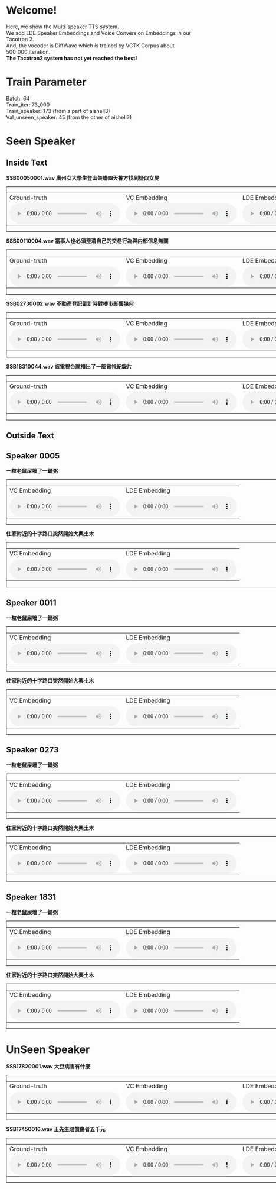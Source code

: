 # Welcome!

Here, we show the Multi-speaker TTS system.<br>
We add LDE Speaker Embeddings and Voice Conversion Embeddings in our Tacotron 2.<br>
And, the vocoder is DiffWave which is trained by VCTK Corpus about 500_000 iteration.
<br>
<b>The Tacotron2 system has not yet reached the best! </b>

# Train Parameter
Batch: 64
<br>
Train_iter: 73_000
<br>
Train_speaker: 173 (from a part of aishell3)
<br>
Val_unseen_speaker: 45 (from the other of aishell3)
<br>

# Seen Speaker
## Inside Text

<b>SSB00050001.wav 廣州女大學生登山失聯四天警方找到疑似女屍</b>
<div style="border:1px black solid;width:1002px;">
    <table>
        <tr>
            <td> Ground-truth</td>
            <td> VC Embedding</td>
            <td> LDE Embedding</td>
        </tr>
        <tr>
            <td>        
                <audio controls>
                    <source src="audio/SSB00050001.wav" type="audio/wav">
                </audio>
            </td>
            <td>
                <audio controls>
                    <source src="audio/vc_73000_5_廣州女大學生登山失聯四天警方找到疑似女屍.wav" type="audio/wav">
                </audio> 
            </td>
            <td>
                <audio controls>
                    <source src="audio/lde_73000_5_廣州女大學生登山失聯四天警方找到疑似女屍.wav" type="audio/wav">
                </audio>
            </td>
        </tr>
    </table>
</div>

<b>SSB00110004.wav 當事人也必須澄清自己的交易行為與内部信息無關</b>
<div style="border:1px black solid;width:1002px;">
    <table>
        <tr>
            <td> Ground-truth</td>
            <td> VC Embedding</td>
            <td> LDE Embedding</td>
        </tr>
        <tr>
            <td>
                <audio controls>
                    <source src="audio/SSB00110004.wav" type="audio/wav">
                </audio>
            </td>
            <td>
                <audio controls>
                    <source src="audio/vc_73000_11_當事人也必須澄清自己的交易行為與内部信息無關.wav" type="audio/wav">
                </audio> 
            </td>
            <td>
                <audio controls>
                    <source src="audio/lde_73000_11_當事人也必須澄清自己的交易行為與内部信息無關.wav" type="audio/wav">
                </audio>
            </td>
        </tr>
    </table>
</div>

<b>SSB02730002.wav 不動產登記倒計時對樓市影響幾何</b>
<div style="border:1px black solid;width:1002px;">
    <table>
        <tr>
            <td> Ground-truth</td>
            <td> VC Embedding</td>
            <td> LDE Embedding</td>
        </tr>
        <tr>
            <td>
                <audio controls>
                    <source src="audio/SSB02730002.wav" type="audio/wav">
                </audio>
            </td>
            <td>
                <audio controls>
                    <source src="audio/vc_73000_273_不動產登記倒計時對樓市影響幾何.wav" type="audio/wav">
                </audio> 
            </td>
            <td>
                <audio controls>
                    <source src="audio/lde_73000_273_不動產登記倒計時對樓市影響幾何.wav" type="audio/wav">
                </audio>
            </td>
        </tr>
    </table>
</div>

<b>SSB18310044.wav 該電視台就播出了一部電視紀錄片</b>
<div style="border:1px black solid;width:1002px;">
    <table>
        <tr>
            <td> Ground-truth</td>
            <td> VC Embedding</td>
            <td> LDE Embedding</td>
        </tr>
        <tr>
            <td>
                <audio controls>
                    <source src="audio/SSB18310044.wav" type="audio/wav">
                </audio>
            </td>
            <td>
                <audio controls>
                    <source src="audio/vc_73000_1831_該電視台就播出了一部電視紀錄片.wav" type="audio/wav">
                </audio> 
            </td>
            <td>
                <audio controls>
                    <source src="audio/lde_73000_1831_該電視台就播出了一部電視紀錄片.wav" type="audio/wav">
                </audio>
            </td>
        </tr>
    </table>
</div>


## Outside Text
## Speaker 0005
<b>一粒老鼠屎壞了一鍋粥</b>
<div style="border:1px black solid;width:1002px;">
    <table>
        <tr>
            <td> VC Embedding</td>
            <td> LDE Embedding</td>
        </tr>
        <tr>
            <td>
                <audio controls>
                    <source src="audio/vc_73000_5_一粒老鼠屎壞了一鍋粥.wav" type="audio/wav">
                </audio> 
            </td>
            <td>
                <audio controls>
                    <source src="audio/lde_73000_5_一粒老鼠屎壞了一鍋粥.wav" type="audio/wav">
                </audio>
            </td>
        </tr>
    </table>
</div>

<b>住家附近的十字路口突然開始大興土木</b>
<div style="border:1px black solid;width:1002px;">
    <table>
        <tr>
            <td> VC Embedding</td>
            <td> LDE Embedding</td>
        </tr>
        <tr>
            <td>
                <audio controls>
                    <source src="audio/vc_73000_5_住家附近的十字路口突然開始大興土木.wav" type="audio/wav">
                </audio> 
            </td>
            <td>
                <audio controls>
                    <source src="audio/lde_73000_5_住家附近的十字路口突然開始大興土木.wav" type="audio/wav">
                </audio>
            </td>
        </tr>
    </table>
</div>

## Speaker 0011
<b>一粒老鼠屎壞了一鍋粥</b>
<div style="border:1px black solid;width:1002px;">
    <table>
        <tr>
            <td> VC Embedding</td>
            <td> LDE Embedding</td>
        </tr>
        <tr>
            <td>
                <audio controls>
                    <source src="audio/vc_73000_11_一粒老鼠屎壞了一鍋粥.wav" type="audio/wav">
                </audio> 
            </td>
            <td>
                <audio controls>
                    <source src="audio/lde_73000_11_一粒老鼠屎壞了一鍋粥.wav" type="audio/wav">
                </audio>
            </td>
        </tr>
    </table>
</div>

<b>住家附近的十字路口突然開始大興土木</b>
<div style="border:1px black solid;width:1002px;">
    <table>
        <tr>
            <td> VC Embedding</td>
            <td> LDE Embedding</td>
        </tr>
        <tr>
            <td>
                <audio controls>
                    <source src="audio/vc_73000_11_住家附近的十字路口突然開始大興土木.wav" type="audio/wav">
                </audio> 
            </td>
            <td>
                <audio controls>
                    <source src="audio/lde_73000_11_住家附近的十字路口突然開始大興土木.wav" type="audio/wav">
                </audio>
            </td>
        </tr>
    </table>
</div>

## Speaker 0273
<b>一粒老鼠屎壞了一鍋粥</b>
<div style="border:1px black solid;width:1002px;">
    <table>
        <tr>
            <td> VC Embedding</td>
            <td> LDE Embedding</td>
        </tr>
        <tr>
            <td>
                <audio controls>
                    <source src="audio/vc_73000_273_一粒老鼠屎壞了一鍋粥.wav" type="audio/wav">
                </audio> 
            </td>
            <td>
                <audio controls>
                    <source src="audio/lde_73000_273_一粒老鼠屎壞了一鍋粥.wav" type="audio/wav">
                </audio>
            </td>
        </tr>
    </table>
</div>

<b>住家附近的十字路口突然開始大興土木</b>
<div style="border:1px black solid;width:1002px;">
    <table>
        <tr>
            <td> VC Embedding</td>
            <td> LDE Embedding</td>
        </tr>
        <tr>
            <td>
                <audio controls>
                    <source src="audio/vc_73000_273_住家附近的十字路口突然開始大興土木.wav" type="audio/wav">
                </audio> 
            </td>
            <td>
                <audio controls>
                    <source src="audio/lde_73000_273_住家附近的十字路口突然開始大興土木.wav" type="audio/wav">
                </audio>
            </td>
        </tr>
    </table>
</div>

## Speaker 1831
<b>一粒老鼠屎壞了一鍋粥</b>
<div style="border:1px black solid;width:1002px;">
    <table>
        <tr>
            <td> VC Embedding</td>
            <td> LDE Embedding</td>
        </tr>
        <tr>
            <td>
                <audio controls>
                    <source src="audio/vc_73000_1831_一粒老鼠屎壞了一鍋粥.wav" type="audio/wav">
                </audio> 
            </td>
            <td>
                <audio controls>
                    <source src="audio/lde_73000_1831_一粒老鼠屎壞了一鍋粥.wav" type="audio/wav">
                </audio>
            </td>
        </tr>
    </table>
</div>

<b>住家附近的十字路口突然開始大興土木</b>
<div style="border:1px black solid;width:1002px;">
    <table>
        <tr>
            <td> VC Embedding</td>
            <td> LDE Embedding</td>
        </tr>
        <tr>
            <td>
                <audio controls>
                    <source src="audio/vc_73000_1831_住家附近的十字路口突然開始大興土木.wav" type="audio/wav">
                </audio> 
            </td>
            <td>
                <audio controls>
                    <source src="audio/lde_73000_1831_住家附近的十字路口突然開始大興土木.wav" type="audio/wav">
                </audio>
            </td>
        </tr>
    </table>
</div>


# UnSeen Speaker

<b>SSB17820001.wav 大豆病害有什麼</b>
<div style="border:1px black solid;width:1002px;">
    <table>
        <tr>
            <td> Ground-truth</td>
            <td> VC Embedding</td>
            <td> LDE Embedding</td>
        </tr>
        <tr>
            <td>        
                <audio controls>
                    <source src="audio/SSB17820001.wav" type="audio/wav">
                </audio>
            </td>
            <td>
                <audio controls>
                    <source src="audio/vc_73000_1782_大豆病害有什麼.wav" type="audio/wav">
                </audio> 
            </td>
            <td>
                <audio controls>
                    <source src="audio/lde_73000_1782_大豆病害有什麼.wav" type="audio/wav">
                </audio>
            </td>
        </tr>
    </table>
</div>

<b>SSB17450016.wav 王先生賠償傷者五千元</b>
<div style="border:1px black solid;width:1002px;">
    <table>
        <tr>
            <td> Ground-truth</td>
            <td> VC Embedding</td>
            <td> LDE Embedding</td>
        </tr>
        <tr>
            <td>
                <audio controls>
                    <source src="audio/SSB17450016.wav" type="audio/wav">
                </audio>
            </td>
            <td>
                <audio controls>
                    <source src="audio/vc_73000_1745_王先生賠償傷者五千元.wav" type="audio/wav">
                </audio> 
            </td>
            <td>
                <audio controls>
                    <source src="audio/lde_73000_1745_王先生賠償傷者五千元.wav" type="audio/wav">
                </audio>
            </td>
        </tr>
    </table>
</div>

